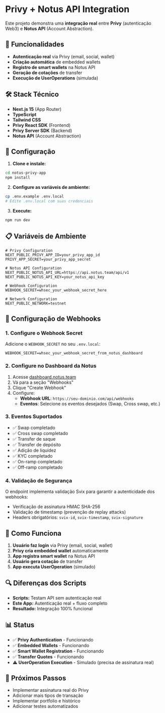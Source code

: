 # Privy + Notus API Integration

Este projeto demonstra uma **integração real** entre **Privy** (autenticação Web3) e **Notus API** (Account Abstraction).

## 🚀 Funcionalidades

- **Autenticação real** via Privy (email, social, wallet)
- **Criação automática** de embedded wallets
- **Registro de smart wallets** na Notus API
- **Geração de cotações** de transfer
- **Execução de UserOperations** (simulada)

## 🛠️ Stack Técnico

- **Next.js 15** (App Router)
- **TypeScript**
- **Tailwind CSS**
- **Privy React SDK** (Frontend)
- **Privy Server SDK** (Backend)
- **Notus API** (Account Abstraction)

## 🔧 Configuração

1. **Clone e instale:**
```bash
cd notus-privy-app
npm install
```

2. **Configure as variáveis de ambiente:**
```bash
cp .env.example .env.local
# Edite .env.local com suas credenciais
```

3. **Execute:**
```bash
npm run dev
```

## 📋 Variáveis de Ambiente

```env
# Privy Configuration
NEXT_PUBLIC_PRIVY_APP_ID=your_privy_app_id
PRIVY_APP_SECRET=your_privy_app_secret

# Notus API Configuration
NEXT_PUBLIC_NOTUS_API_URL=https://api.notus.team/api/v1
NEXT_PUBLIC_NOTUS_API_KEY=your_notus_api_key

# Webhook Configuration
WEBHOOK_SECRET=whsec_your_webhook_secret_here

# Network Configuration
NEXT_PUBLIC_NETWORK=testnet
```

## 🔗 Configuração de Webhooks

### 1. Configure o Webhook Secret
Adicione o `WEBHOOK_SECRET` no seu `.env.local`:
```env
WEBHOOK_SECRET=whsec_your_webhook_secret_from_notus_dashboard
```

### 2. Configure no Dashboard da Notus
1. Acesse [dashboard.notus.team](https://dashboard.notus.team)
2. Vá para a seção "Webhooks"
3. Clique "Create Webhook"
4. Configure:
   - **Webhook URL**: `https://seu-dominio.com/api/webhooks`
   - **Eventos**: Selecione os eventos desejados (Swap, Cross swap, etc.)

### 3. Eventos Suportados
- ✅ Swap completado
- ✅ Cross swap completado  
- ✅ Transfer de saque
- ✅ Transfer de depósito
- ✅ Adição de liquidez
- ✅ KYC completado
- ✅ On-ramp completado
- ✅ Off-ramp completado

### 4. Validação de Segurança
O endpoint implementa validação Svix para garantir a autenticidade dos webhooks:
- Verificação de assinatura HMAC SHA-256
- Validação de timestamp (prevenção de replay attacks)
- Headers obrigatórios: `svix-id`, `svix-timestamp`, `svix-signature`

## 🎯 Como Funciona

1. **Usuário faz login** via Privy (email, social, wallet)
2. **Privy cria embedded wallet** automaticamente
3. **App registra smart wallet** na Notus API
4. **Usuário gera cotação** de transfer
5. **App executa UserOperation** (simulado)

## 🔍 Diferenças dos Scripts

- **Scripts:** Testam API sem autenticação real
- **Este App:** Autenticação real + fluxo completo
- **Resultado:** Integração 100% funcional

## 📊 Status

- ✅ **Privy Authentication** - Funcionando
- ✅ **Embedded Wallets** - Funcionando  
- ✅ **Smart Wallet Registration** - Funcionando
- ✅ **Transfer Quotes** - Funcionando
- ⚠️ **UserOperation Execution** - Simulado (precisa de assinatura real)

## 🚀 Próximos Passos

- Implementar assinatura real do Privy
- Adicionar mais tipos de transação
- Implementar portfolio e histórico
- Adicionar testes automatizados